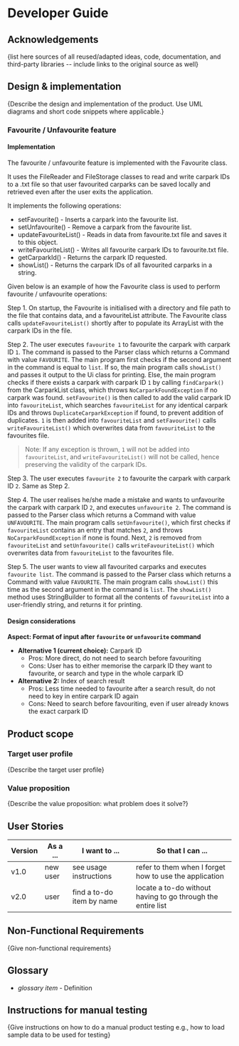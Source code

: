 # Developer Guide

## Acknowledgements

{list here sources of all reused/adapted ideas, code, documentation, and third-party libraries -- include links to the original source as well}

## Design & implementation

{Describe the design and implementation of the product. Use UML diagrams and short code snippets where applicable.}

### Favourite / Unfavourite feature

#### Implementation

The favourite / unfavourite feature is implemented with the Favourite class.

It uses the FileReader and FileStorage classes to read and write carpark IDs to a .txt file so that user favourited 
carparks can be saved locally and retrieved even after the user exits the application.

It implements the following operations:

- setFavourite() - Inserts a carpark into the favourite list.
- setUnfavourite() - Remove a carpark from the favourite list.
- updateFavouriteList() - Reads in data from favourite.txt file and saves it to this object.
- writeFavouriteList() - Writes all favourite carpark IDs to favourite.txt file.
- getCarparkId() - Returns the carpark ID requested.
- showList() - Returns the carpark IDs of all favourited carparks in a string.

Given below is an example of how the Favourite class is used to perform favourite / unfavourite operations:

Step 1. On startup, the Favourite is initialised with a directory and file path to the file that contains data, and a favouriteList attribute. 
The Favourite class calls `updateFavouriteList()` shortly after to populate its ArrayList with the carpark IDs in the file.

Step 2. The user executes `favourite 1` to favourite the carpark with carpark ID `1`. The command is passed to the Parser class which returns a Command with value `FAVOURITE`. 
The main program first checks if the second argument in the command is equal to `list`. If so, the main program calls `showList()` and passes it output to the Ui class for printing. 
Else, the main program checks if there exists a carpark with carpark ID `1` by calling `findCarpark()` from the CarparkList class, which throws `NoCarparkFoundException` if no carpark was found. 
`setFavourite()` is then called to add the valid carpark ID into `favouriteList`, which searches `favouriteList` for any identical carpark IDs and throws `DuplicateCarparkException` if found, to prevent addition of duplicates. 
`1` is then added into `favouriteList` and `setFavourite()` calls `writeFavouriteList()` which overwrites data from `favouriteList` to the favourites file.

> Note: If any exception is thrown, `1` will not be added into `favouriteList`, and `writeFavouriteList()` will not be called, hence preserving the validity of the carpark IDs.

Step 3. The user executes `favourite 2` to favourite the carpark with carpark ID `2`. Same as Step 2.

Step 4. The user realises he/she made a mistake and wants to unfavourite the carpark with carpark ID `2`, and executes `unfavourite 2`.
The command is passed to the Parser class which returns a Command with value `UNFAVOURITE`. The main program calls `setUnfavourite()`, 
which first checks if `favouriteList` contains an entry that matches `2`, and throws `NoCarparkFoundException` if none is found. 
Next, `2` is removed from `favouriteList` and `setUnfavourite()` calls `writeFavouriteList()` which overwrites data from `favouriteList` to the favourites file.

Step 5. The user wants to view all favourited carparks and executes `favourite list`. The command is passed to the Parser class which returns a Command with value `FAVOURITE`.
The main program calls `showList()` this time as the second argument in the command is `list`. The `showList()` method 
uses StringBuilder to format all the contents of `favouriteList` into a user-friendly string, and returns it for printing.

#### Design considerations

**Aspect: Format of input after `favourite` or `unfavourite` command**
- **Alternative 1 (current choice):** Carpark ID
  - Pros: More direct, do not need to search before favouriting
  - Cons: User has to either memorise the carpark ID they want to favourite, or search and type in the whole carpark ID
- **Alternative 2:** Index of search result
  - Pros: Less time needed to favourite after a search result, do not need to key in entire carpark ID again
  - Cons: Need to search before favouriting, even if user already knows the exact carpark ID


## Product scope
### Target user profile

{Describe the target user profile}

### Value proposition

{Describe the value proposition: what problem does it solve?}

## User Stories

|Version| As a ... | I want to ... | So that I can ...|
|--------|----------|---------------|------------------|
|v1.0|new user|see usage instructions|refer to them when I forget how to use the application|
|v2.0|user|find a to-do item by name|locate a to-do without having to go through the entire list|

## Non-Functional Requirements

{Give non-functional requirements}

## Glossary

* *glossary item* - Definition

## Instructions for manual testing

{Give instructions on how to do a manual product testing e.g., how to load sample data to be used for testing}
